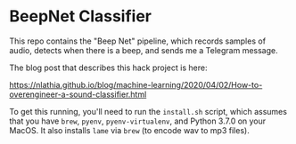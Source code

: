# BeepNet Classifier

This repo contains the "Beep Net" pipeline, which records samples of audio, detects when there is a beep, and sends me a Telegram message.

The blog post that describes this hack project is here:

https://nlathia.github.io/blog/machine-learning/2020/04/02/How-to-overengineer-a-sound-classifier.html

To get this running, you'll need to run the `install.sh` script, which assumes that you have `brew`, `pyenv`, `pyenv-virtualenv`, and Python 3.7.0 on your MacOS. It also installs `lame` via `brew` (to encode wav to mp3 files).

